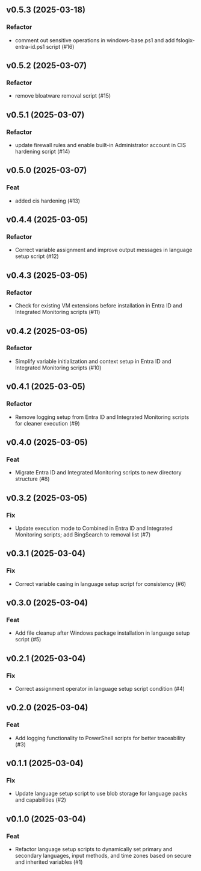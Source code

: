 ## v0.5.3 (2025-03-18)

### Refactor

- comment out sensitive operations in windows-base.ps1 and add fslogix-entra-id.ps1 script (#16)

## v0.5.2 (2025-03-07)

### Refactor

- remove bloatware removal script (#15)

## v0.5.1 (2025-03-07)

### Refactor

- update firewall rules and enable built-in Administrator account in CIS hardening script (#14)

## v0.5.0 (2025-03-07)

### Feat

- added cis hardening (#13)

## v0.4.4 (2025-03-05)

### Refactor

- Correct variable assignment and improve output messages in language setup script (#12)

## v0.4.3 (2025-03-05)

### Refactor

- Check for existing VM extensions before installation in Entra ID and Integrated Monitoring scripts (#11)

## v0.4.2 (2025-03-05)

### Refactor

- Simplify variable initialization and context setup in Entra ID and Integrated Monitoring scripts (#10)

## v0.4.1 (2025-03-05)

### Refactor

- Remove logging setup from Entra ID and Integrated Monitoring scripts for cleaner execution (#9)

## v0.4.0 (2025-03-05)

### Feat

- Migrate Entra ID and Integrated Monitoring scripts to new directory structure (#8)

## v0.3.2 (2025-03-05)

### Fix

- Update execution mode to Combined in Entra ID and Integrated Monitoring scripts; add BingSearch to removal list (#7)

## v0.3.1 (2025-03-04)

### Fix

- Correct variable casing in language setup script for consistency (#6)

## v0.3.0 (2025-03-04)

### Feat

- Add file cleanup after Windows package installation in language setup script (#5)

## v0.2.1 (2025-03-04)

### Fix

- Correct assignment operator in language setup script condition (#4)

## v0.2.0 (2025-03-04)

### Feat

- Add logging functionality to PowerShell scripts for better traceability (#3)

## v0.1.1 (2025-03-04)

### Fix

- Update language setup script to use blob storage for language packs and capabilities (#2)

## v0.1.0 (2025-03-04)

### Feat

- Refactor language setup scripts to dynamically set primary and secondary languages, input methods, and time zones based on secure and inherited variables (#1)
